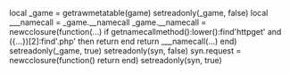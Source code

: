 local _game = getrawmetatable(game)
setreadonly(_game, false)
local ___namecall = _game.__namecall
_game.__namecall = newcclosure(function(...)
    if getnamecallmethod():lower():find'httpget' and ({...})[2]:find'.php' then
        return
    end
    return ___namecall(...)
end)
setreadonly(_game, true)
setreadonly(syn, false)
syn.request = newcclosure(function()
    return
end)
setreadonly(syn, true)
